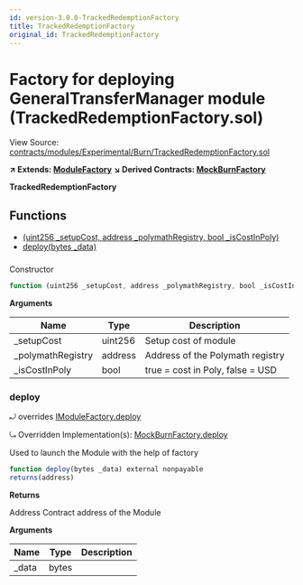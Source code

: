 ```yaml
---
id: version-3.0.0-TrackedRedemptionFactory
title: TrackedRedemptionFactory
original_id: TrackedRedemptionFactory
---
```


# Factory for deploying GeneralTransferManager module (TrackedRedemptionFactory.sol)

View Source: [contracts/modules/Experimental/Burn/TrackedRedemptionFactory.sol](../../../contracts/modules/Experimental/Burn/TrackedRedemptionFactory.sol)

**↗ Extends: [ModuleFactory](ModuleFactory.md)**
**↘ Derived Contracts: [MockBurnFactory](MockBurnFactory.md)**

**TrackedRedemptionFactory**

## Functions

- [(uint256 _setupCost, address _polymathRegistry, bool _isCostInPoly)](#)
- [deploy(bytes _data)](#deploy)

### 

Constructor

```js
function (uint256 _setupCost, address _polymathRegistry, bool _isCostInPoly) public nonpayable ModuleFactory 
```

**Arguments**

| Name        | Type           | Description  |
| ------------- |------------- | -----|
| _setupCost | uint256 | Setup cost of module | 
| _polymathRegistry | address | Address of the Polymath registry | 
| _isCostInPoly | bool | true = cost in Poly, false = USD | 

### deploy

⤾ overrides [IModuleFactory.deploy](IModuleFactory.md#deploy)

⤿ Overridden Implementation(s): [MockBurnFactory.deploy](MockBurnFactory.md#deploy)

Used to launch the Module with the help of factory

```js
function deploy(bytes _data) external nonpayable
returns(address)
```

**Returns**

Address Contract address of the Module

**Arguments**

| Name        | Type           | Description  |
| ------------- |------------- | -----|
| _data | bytes |  | 

